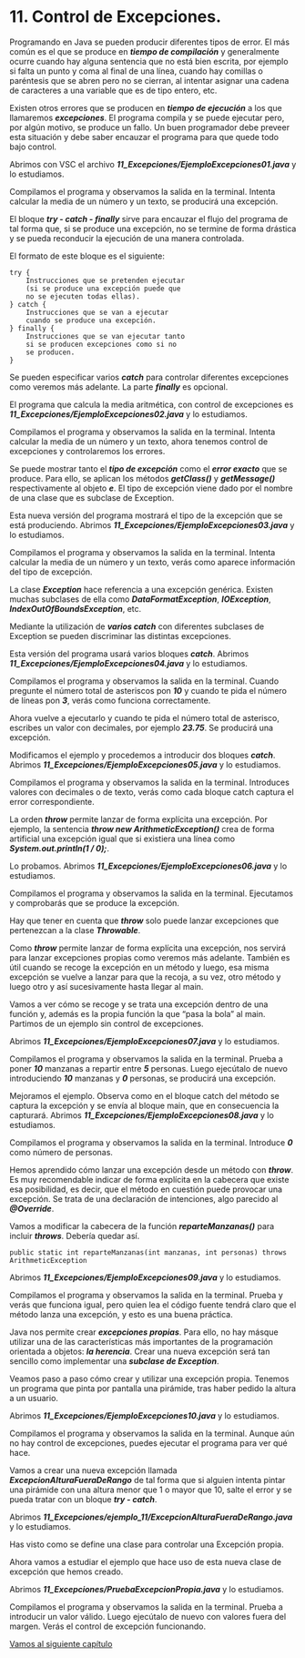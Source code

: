 # 11. Control de Excepciones.

Programando en Java se pueden producir diferentes tipos de error. El más común es el que se produce en ***tiempo de compilación*** y generalmente ocurre cuando hay alguna sentencia que no está bien escrita, por ejemplo si falta un punto y coma al final de una
línea, cuando hay comillas o paréntesis que se abren pero no se cierran, al intentar asignar una cadena de caracteres a una variable que es de tipo entero, etc.

Existen otros errores que se producen en ***tiempo de ejecución*** a los que llamaremos ***excepciones***. El programa compila y se puede ejecutar pero, por algún motivo, se produce un fallo. Un buen programador debe preveer esta situación y debe saber encauzar el programa para que quede todo bajo control.

Abrimos con VSC el archivo ***11_Excepciones/EjemploExcepciones01.java*** y lo estudiamos.

Compilamos el programa y observamos la salida en la terminal. Intenta calcular la media de un número y un texto, se producirá una excepción.

El bloque ***try - catch - finally*** sirve para encauzar el flujo del programa de tal forma que, si se produce una excepción, no se termine de forma drástica y se pueda reconducir la ejecución de una manera controlada.

El formato de este bloque es el siguiente:
```
try {
    Instrucciones que se pretenden ejecutar
    (si se produce una excepción puede que
    no se ejecuten todas ellas).
} catch {
    Instrucciones que se van a ejecutar
    cuando se produce una excepción.
} finally {
    Instrucciones que se van ejecutar tanto
    si se producen excepciones como si no
    se producen.
}
```

Se pueden especificar varios ***catch*** para controlar diferentes excepciones como veremos más adelante. La parte ***finally*** es opcional.

El programa que calcula la media aritmética, con control de excepciones es ***11_Excepciones/EjemploExcepciones02.java*** y lo estudiamos.

Compilamos el programa y observamos la salida en la terminal. Intenta calcular la media de un número y un texto, ahora tenemos control de excepciones y controlaremos los errores.

Se puede mostrar tanto el ***tipo de excepción*** como el ***error exacto*** que se produce. Para ello, se aplican los métodos ***getClass()*** y ***getMessage()*** respectivamente al objeto ***e***. El tipo de excepción viene dado por el nombre de una clase que es subclase de Exception.

Esta nueva versión del programa mostrará el tipo de la excepción que se está produciendo. Abrimos  ***11_Excepciones/EjemploExcepciones03.java*** y lo estudiamos.

Compilamos el programa y observamos la salida en la terminal. Intenta calcular la media de un número y un texto, verás como aparece información del tipo de excepción.

La clase ***Exception*** hace referencia a una excepción genérica. Existen muchas subclases de ella como ***DataFormatException***, ***IOException***, ***IndexOutOfBoundsException***, etc.

Mediante la utilización de ***varios catch*** con diferentes subclases de Exception se pueden discriminar las distintas excepciones.

Esta versión del programa usará varios bloques ***catch***. Abrimos  ***11_Excepciones/EjemploExcepciones04.java*** y lo estudiamos.

Compilamos el programa y observamos la salida en la terminal. Cuando pregunte el número total de asteriscos pon ***10*** y cuando te pida el número de líneas pon ***3***, verás como funciona correctamente.

Ahora vuelve a ejecutarlo y cuando te pida el número total de asterisco, escribes un valor con decimales, por ejemplo ***23.75***. Se producirá una excepción. 

Modificamos el ejemplo y procedemos a introducir dos bloques ***catch***. Abrimos ***11_Excepciones/EjemploExcepciones05.java*** y lo estudiamos.

Compilamos el programa y observamos la salida en la terminal. Introduces valores con decimales o de texto, verás como cada bloque catch captura el error correspondiente.

La orden ***throw*** permite lanzar de forma explícita una excepción. Por ejemplo, la sentencia ***throw new ArithmeticException()*** crea de forma artificial una excepción igual que si existiera una línea como ***System.out.println(1 / 0);***.

Lo probamos. Abrimos ***11_Excepciones/EjemploExcepciones06.java*** y lo estudiamos.

Compilamos el programa y observamos la salida en la terminal. Ejecutamos y comprobarás que se produce la excepción.

Hay que tener en cuenta que ***throw*** solo puede lanzar excepciones que pertenezcan a la clase ***Throwable***.

Como ***throw*** permite lanzar de forma explícita una excepción, nos servirá para lanzar excepciones propias como veremos más adelante. También es útil cuando se recoge la excepción en un método y luego, esa misma excepción se vuelve a lanzar para que
la recoja, a su vez, otro método y luego otro y así sucesivamente hasta llegar al main.

Vamos a ver cómo se recoge y se trata una excepción dentro de una función y, además es la propia función la que “pasa la bola” al main. Partimos de un ejemplo sin control de excepciones.

Abrimos ***11_Excepciones/EjemploExcepciones07.java*** y lo estudiamos.

Compilamos el programa y observamos la salida en la terminal. Prueba a poner ***10*** manzanas a repartir entre ***5*** personas. Luego ejecútalo de nuevo introduciendo ***10*** manzanas y ***0*** personas, se producirá una excepción.

Mejoramos el ejemplo. Observa como en el bloque catch del método se captura la excepción y se envía al bloque main, que en consecuencia la capturará. Abrimos ***11_Excepciones/EjemploExcepciones08.java*** y lo estudiamos.

Compilamos el programa y observamos la salida en la terminal. Introduce ***0*** como número de personas.

Hemos aprendido cómo lanzar una excepción desde un método con ***throw***. Es muy recomendable indicar de forma explícita en la cabecera que existe esa posibilidad, es decir, que el método en cuestión puede provocar una excepción. Se trata de una declaración de intenciones, algo parecido al ***@Override***. 

Vamos a modificar la cabecera de la función ***reparteManzanas()*** para incluir ***throws***. Debería quedar así.

```
public static int reparteManzanas(int manzanas, int personas) throws ArithmeticException
```

Abrimos ***11_Excepciones/EjemploExcepciones09.java*** y lo estudiamos.

Compilamos el programa y observamos la salida en la terminal. Prueba y verás que funciona igual, pero quien lea el código fuente tendrá claro que el método lanza una excepción, y esto es una buena práctica.

Java nos permite crear ***excepciones propias***. Para ello, no hay másque utilizar una de las características más importantes de la programación orientada a objetos: ***la herencia***. Crear una nueva excepción será tan sencillo como implementar una ***subclase de Exception***.

Veamos paso a paso cómo crear y utilizar una excepción propia. Tenemos un programa que pinta por pantalla una pirámide, tras haber pedido la altura a un usuario. 

Abrimos ***11_Excepciones/EjemploExcepciones10.java*** y lo estudiamos.


Compilamos el programa y observamos la salida en la terminal. Aunque aún no hay control de excepciones, puedes ejecutar el programa para ver qué hace.

Vamos a crear una nueva excepción llamada ***ExcepcionAlturaFueraDeRango*** de tal forma que si alguien intenta pintar una pirámide con una altura menor que 1 o mayor que 10, salte el error y se pueda tratar con un bloque ***try - catch***.


Abrimos ***11_Excepciones/ejemplo_11/ExcepcionAlturaFueraDeRango.java*** y lo estudiamos.

Has visto como se define una clase para controlar una Excepción propia.

Ahora vamos a estudiar el ejemplo que hace uso de esta nueva clase de excepción que hemos creado.

Abrimos ***11_Excepciones/PruebaExcepcionPropia.java*** y lo estudiamos.

Compilamos el programa y observamos la salida en la terminal. Prueba a introducir un valor válido. Luego ejecútalo de nuevo con valores fuera del margen. Verás el control de excepción funcionando.

[Vamos al siguiente capítulo](../12_AplicacionesWebJSP/_Contenido.md)

